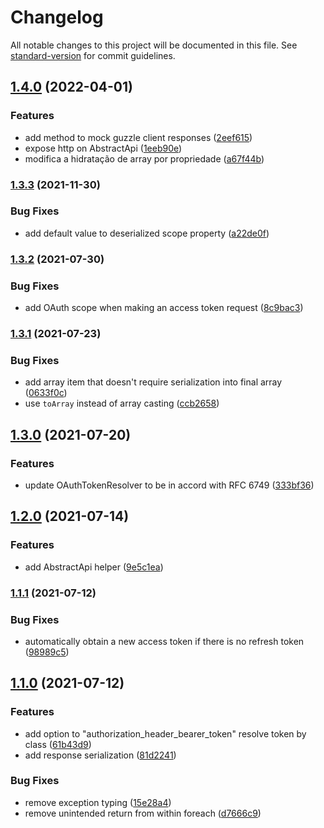 # Changelog

All notable changes to this project will be documented in this file. See [standard-version](https://github.com/conventional-changelog/standard-version) for commit guidelines.

## [1.4.0](https://github.com/jetimob/http-php-laravel/compare/v1.3.3...v1.4.0) (2022-04-01)


### Features

* add method to mock guzzle client responses ([2eef615](https://github.com/jetimob/http-php-laravel/commit/2eef6151afb1439a1a660cc381f1f588887385af))
* expose http on AbstractApi ([1eeb90e](https://github.com/jetimob/http-php-laravel/commit/1eeb90e69d499bdcee1a7e1d3e70641452f40f5c))
* modifica a hidratação de array por propriedade ([a67f44b](https://github.com/jetimob/http-php-laravel/commit/a67f44bda4b49f29fb08019242cbed915328c28b))

### [1.3.3](https://github.com/jetimob/http-php-laravel/compare/v1.3.2...v1.3.3) (2021-11-30)


### Bug Fixes

* add default value to deserialized scope property ([a22de0f](https://github.com/jetimob/http-php-laravel/commit/a22de0ffd21969d682b8facc2c8ac95562e4b847))

### [1.3.2](https://github.com/jetimob/http-php-laravel/compare/v1.3.1...v1.3.2) (2021-07-30)


### Bug Fixes

* add OAuth scope when making an access token request ([8c9bac3](https://github.com/jetimob/http-php-laravel/commit/8c9bac3ee1c4b1ecf93c5a55d3fa21fbc0f22490))

### [1.3.1](https://github.com/jetimob/http-php-laravel/compare/v1.3.0...v1.3.1) (2021-07-23)


### Bug Fixes

* add array item that doesn't require serialization into final array ([0633f0c](https://github.com/jetimob/http-php-laravel/commit/0633f0ce4f87025eb9976ebb22a53a27a022b2cd))
* use `toArray` instead of array casting ([ccb2658](https://github.com/jetimob/http-php-laravel/commit/ccb2658c4cd3bdfbdef6bb500fc4910628774899))

## [1.3.0](https://github.com/jetimob/http-php-laravel/compare/v1.2.0...v1.3.0) (2021-07-20)


### Features

* update OAuthTokenResolver to be in accord with RFC 6749 ([333bf36](https://github.com/jetimob/http-php-laravel/commit/333bf36dc44f6e4c5c364e0a40b38f765b8d2157))

## [1.2.0](https://github.com/jetimob/http-php-laravel/compare/v1.1.1...v1.2.0) (2021-07-14)


### Features

* add AbstractApi helper ([9e5c1ea](https://github.com/jetimob/http-php-laravel/commit/9e5c1eacac86722345e510a962d2f7678f71af97))

### [1.1.1](https://github.com/jetimob/http-php-laravel/compare/v1.1.0...v1.1.1) (2021-07-12)


### Bug Fixes

* automatically obtain a new access token if there is no refresh token ([98989c5](https://github.com/jetimob/http-php-laravel/commit/98989c56ff13b6c6b86a2d3e65c9aa563931040b))

## [1.1.0](https://github.com/jetimob/http-php-laravel/compare/v0.2.0...v1.1.0) (2021-07-12)


### Features

* add option to "authorization_header_bearer_token" resolve token by class ([61b43d9](https://github.com/jetimob/http-php-laravel/commit/61b43d9ab600e851efc8e48743f48e6cd995eb94))
* add response serialization ([81d2241](https://github.com/jetimob/http-php-laravel/commit/81d2241fa3cb765e488387b41a22314b8d093a42))


### Bug Fixes

* remove exception typing ([15e28a4](https://github.com/jetimob/http-php-laravel/commit/15e28a4cfc3795484866ef8e132647b44f100c29))
* remove unintended return from within foreach ([d7666c9](https://github.com/jetimob/http-php-laravel/commit/d7666c9df6f767c482c463bff76e3770c7637dbf))
